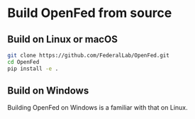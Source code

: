 # Build OpenFed from source

## Build on Linux or macOS

```bash
git clone https://github.com/FederalLab/OpenFed.git
cd OpenFed
pip install -e .
```

## Build on Windows

Building OpenFed on Windows is a familiar with that on Linux.
